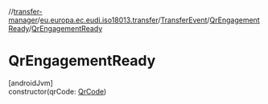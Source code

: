 //[transfer-manager](../../../../index.md)/[eu.europa.ec.eudi.iso18013.transfer](../../index.md)/[TransferEvent](../index.md)/[QrEngagementReady](index.md)/[QrEngagementReady](-qr-engagement-ready.md)

# QrEngagementReady

[androidJvm]\
constructor(qrCode: [QrCode](../../../eu.europa.ec.eudi.iso18013.transfer.engagement/-qr-code/index.md))
